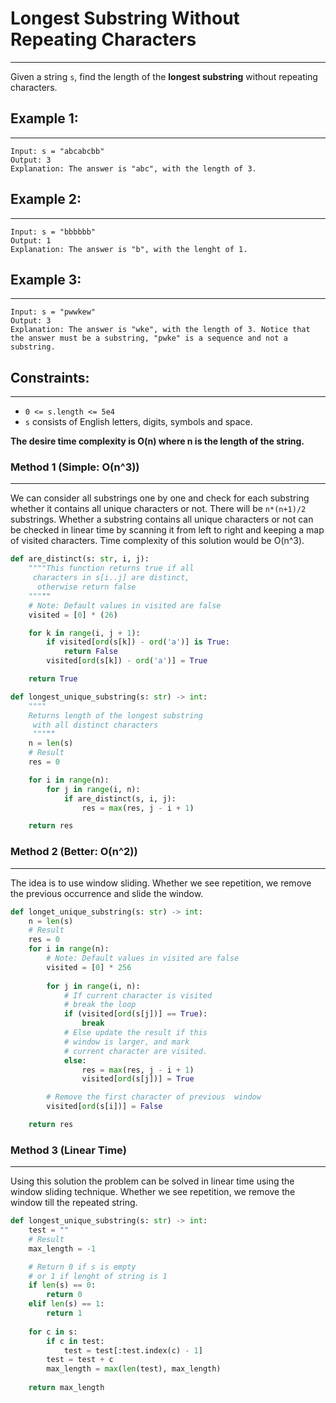 # Longest Substring Without Repeating Characters

----------

Given a string `s`, find the length of the __longest substring__ without repeating characters.

## Example 1:

----

````
Input: s = "abcabcbb"
Output: 3
Explanation: The answer is "abc", with the length of 3.
````

## Example 2:

----

````
Input: s = "bbbbbb"
Output: 1
Explanation: The answer is "b", with the lenght of 1.
````

## Example 3:

----

````
Input: s = "pwwkew"
Output: 3
Explanation: The answer is "wke", with the length of 3. Notice that the answer must be a substring, "pwke" is a sequence and not a substring.
````

## Constraints:

----

* `0 <= s.length <= 5e4`
* `s` consists of English letters, digits, symbols and space.

**The desire time complexity is O(n) where n is the length of the string.**

### Method 1 (Simple: O(n^3))

----

We can consider all substrings one by one and check for each substring whether it contains all unique characters or not.
There will be `n*(n+1)/2` substrings. Whether a substring contains all unique characters or not can be checked in linear
time by scanning it from left to right and keeping a map of visited characters. Time complexity of this solution would
be O(n^3).

````python
def are_distinct(s: str, i, j):
    """"This function returns true if all
     characters in s[i..j] are distinct,
      otherwise return false
    """""
    # Note: Default values in visited are false
    visited = [0] * (26)

    for k in range(i, j + 1):
        if visited[ord(s[k]) - ord('a')] is True:
            return False
        visited[ord(s[k]) - ord('a')] = True

    return True

def longest_unique_substring(s: str) -> int:
    """"
    Returns length of the longest substring
     with all distinct characters
     """""
    n = len(s)
    # Result
    res = 0

    for i in range(n):
        for j in range(i, n):
            if are_distinct(s, i, j):
                res = max(res, j - i + 1)

    return res
````

### Method 2 (Better: O(n^2))

----

The idea is to use window sliding. Whether we see repetition, we remove the previous occurrence and slide the window.

````python
def longet_unique_substring(s: str) -> int:
    n = len(s)
    # Result
    res = 0
    for i in range(n):
        # Note: Default values in visited are false
        visited = [0] * 256
        
        for j in range(i, n):
            # If current character is visited
            # break the loop
            if (visited[ord(s[j])] == True):
                break
            # Else update the result if this 
            # window is larger, and mark 
            # current character are visited.
            else:
                res = max(res, j - i + 1)
                visited[ord(s[j])] = True

        # Remove the first character of previous  window
        visited[ord(s[i])] = False

    return res
````

### Method 3 (Linear Time)

---

Using this solution the problem can be solved in linear time using the window sliding technique. Whether we see
repetition, we remove the window till the repeated string.

````python
def longest_unique_substring(s: str) -> int:
    test = ""
    # Result
    max_length = -1

    # Return 0 if s is empty
    # or 1 if lenght of string is 1
    if len(s) == 0:
        return 0
    elif len(s) == 1:
        return 1
    
    for c in s:
        if c in test:
            test = test[:test.index(c) - 1]
        test = test + c
        max_length = max(len(test), max_length)
    
    return max_length    
````
